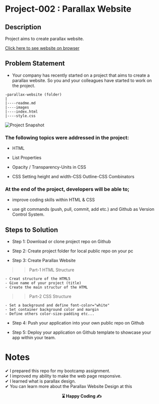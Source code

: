 # Project-002 : Parallax Website

## Description

Project aims to create parallax website.

[Click here to see website on browser](https://kaplanh.github.io/Paralllax-Website/)

## Problem Statement

-   Your company has recently started on a project that aims to create a parallax website. So you and your colleagues have started to work on the project.

```
-parallax-website (folder)
|
|----readme.md
|----images
|----index.html
|----style.css

```

![Project Snapshot](./Project.gif)

### The following topics were addressed in the project:

-   HTML

-   List Properties

-   Opacity / Transparency-Units in CSS

-   CSS Setting height and width-CSS Outline-CSS Combinators

### At the end of the project, developers will be able to;

-   improve coding skills within HTML & CSS

-   use git commands (push, pull, commit, add etc.) and Github as Version Control System.

## Steps to Solution

-   Step 1: Download or clone project repo on Github

-   Step 2: Create project folder for local public repo on your pc

-   Step 3: Create Parallax Website

> > Part-1 HTML Structure

    - Creat structure of the HTML5
    - Give name of your project (title)
    - Create the main structur of the HTML

> > Part-2 CSS Structure

    - Set a background and define font-color="white"
    - Set container background color and margin
    - Define others color-size-padding etc...

-   Step 4: Push your application into your own public repo on Github

-   Step 5: Deploy your application on Github template to showcase your app within your team.



# Notes

✔ I prepared this repo for my bootcamp assignment.<br>
✔ I improved my ability to make the web page responsive.<br>
✔ I learned what is parallax design.<br>
✔ You can learn more about the Parallax Website Design at this 

<p align="center"> <strong>⌛ Happy Coding  ✍ </strong> </p>
